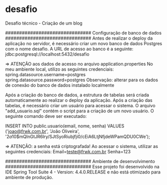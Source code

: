 # desafio
Desafio técnico - Criação de um blog

###############################
Configuração de banco de dados
###############################
Antes de realizar o deploy da aplicação no servidor, é necessário criar um novo banco de dados Postgres com o nome desafio.
A URL de acesso ao banco é a seguinte: jdbc:postgresql://localhost:5432/desafio

=> ATENÇÃO aos dados de acesso  no arquivo application.properties
No meu ambiente local, utilizo as seguintes credenciais:
spring.datasource.username=postgres
spring.datasource.password=postgres
Observação: alterar para os dados de conexão do banco de dados instalado localmente

Após a criação do banco de dados, a estrutura de tabelas será criada automaticamente ao realizar o deploy da aplicação.
Após a criação das tabelas, é necessário criar um usuário para acessar o sistema. 
O arquivo "add_usuario.sql" contém o script para a criação de um novo usuário. O seguinte comando deve ser executado:

INSERT INTO public.usuario(email, nome, senha)
	VALUES ('joao@frwk.com.br', 'João Oliveira', '$2a$10$mQlnGtJR6lry/SJtSyoRiubjfji0/cEiA6LtjNfjdeWPamQDU0CWe');
  
=> ATENÇÃO: a senha está criptografada!
Ao acessar o sistema, utilizar as seguintes credenciais:
Email=teste@frwk.com.br
Senha=123

###############################
Ambiente de desenvolvimento
###############################
Esse projeto foi desenvolvido na IDE Spring Tool Suite 4 - Version: 4.4.0.RELEASE e não está otimizado para ambiente de produção.

